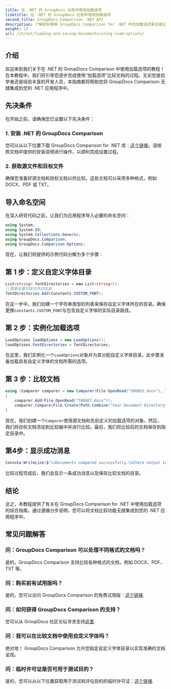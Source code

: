 ```yaml
---
title: 在 .NET 的 GroupDocs 比较中使用加载选项
linktitle: 在 .NET 的 GroupDocs 比较中使用加载选项
second_title: GroupDocs.Comparison .NET API
description: 了解如何使用 GroupDocs Comparison for .NET 中的加载选项来无缝比较具有自定义字体的文档。
weight: 13
url: /zh/net/loading-and-saving-documents/using-load-options/
---
```

## 介绍
欢迎来到我们关于在 .NET 的 GroupDocs Comparison 中使用加载选项的教程！在本教程中，我们将引导您逐步完成使用“加载选项”比较文档的过程。无论您是初学者还是经验丰富的开发人员，本指南都将帮助您将 GroupDocs Comparison 无缝集成到您的 .NET 应用程序中。
## 先决条件
在开始之前，请确保您已设置以下先决条件：
### 1. 安装 .NET 的 GroupDocs Comparison
您可以从以下位置下载 GroupDocs Comparison for .NET 库：[这个链接](https://releases.groupdocs.com/comparison/net/)。请按照文档中提供的安装说明进行操作，以顺利完成设置过程。
### 2. 获取源文件和目标文件
确保您准备好源文档和目标文档以供比较。这些文档可以采用多种格式，例如 DOCX、PDF 或 TXT。
## 导入命名空间
在深入研究代码之前，让我们为应用程序导入必要的命名空间：
```csharp
using System;
using System.IO;
using System.Collections.Generic;
using GroupDocs.Comparison;
using GroupDocs.Comparison.Options;
```
现在，让我们将提供的示例代码分解为多个步骤：
## 第 1 步：定义自定义字体目录
```csharp
List<string> fontDirectories = new List<string>();
//需要设置字体文件的目录
fontDirectories.Add(Constants.CUSTOM_FONT);
```
在这一步中，我们创建一个字符串类型的列表来保存自定义字体所在的目录。确保更换`Constants.CUSTOM_FONT`与包含自定义字体的实际目录路径。
## 第 2 步：实例化加载选项
```csharp
LoadOptions loadOptions = new LoadOptions();
loadOptions.FontDirectories = fontDirectories;
```
在这里，我们实例化一个`LoadOptions`对象并为其分配自定义字体目录。此步骤准备加载具有自定义字体的文档所需的选项。
## 第 3 步：比较文档
```csharp
using (Comparer comparer = new Comparer(File.OpenRead("SOURCE.docx"), loadOptions))
{
    comparer.Add(File.OpenRead("TARGET.docx"));
    comparer.Compare(File.Create(Path.Combine("Your Document Directory", "RESULT.docx")));
}
```
现在，我们创建一个`Comparer`使用源文档和先前定义的加载选项的对象。然后，我们将目标文档添加到比较器中并进行比较。最后，我们将比较后的文档保存到指定目录中。
## 第4步：显示成功消息
```csharp
Console.WriteLine($"\nDocuments compared successfully.\nCheck output in {Directory.GetCurrentDirectory()}.");
```
比较过程完成后，我们会显示一条成功消息以及保存比较文档的目录。
## 结论
总之，本教程提供了有关在 GroupDocs Comparison for .NET 中使用加载选项的综合指南。通过遵循分步说明，您可以将文档比较功能无缝集成到您的 .NET 应用程序中。
## 常见问题解答
### 问：GroupDocs Comparison 可以处理不同格式的文档吗？
是的，GroupDocs Comparison 支持比较各种格式的文档，例如 DOCX、PDF、TXT 等。
### 问：购买前有试用版吗？
是的，您可以访问 GroupDocs Comparison 的免费试用版：[这个链接](https://releases.groupdocs.com/).
### 问：如何获得 GroupDocs Comparison 的支持？
您可以从 GroupDocs 社区论坛寻求支持[这里](https://forum.groupdocs.com/c/comparison/12).
### 问：我可以在比较文档中使用自定义字体吗？
绝对地！ GroupDocs Comparison 允许您指定自定义字体目录以实现准确的文档呈现。
### 问：临时许可证是否可用于测试目的？
是的，您可以从以下位置获取用于测试和评估目的的临时许可证：[这个链接](https://purchase.groupdocs.com/temporary-license/).